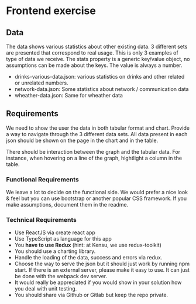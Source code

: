 # Frontend exercise

## Data

The data shows various statistics about other existing data. 3 different sets are presented that correspond to real usage. This is only 3 examples of type of data we receive. The stats property
is a generic key/value object, no assumptions can be made about the keys. The value is always a
number.

- drinks-various-data.json: various statistics on drinks and other related or unrelated numbers.
- network-data.json: Some statistics about network / communication data
- wheather-data.json: Same for wheather data

## Requirements

We need to show the user the data in both tabular format and chart. Provide a way to navigate through the 3 different data sets. All data present in each json should be shown on the page in the chart and in the table.

There should be interaction between the graph and the tabular data.
For instance, when hovering on a line of the graph, hightlight a column in the table.

### Functional Requirements

We leave a lot to decide on the functional side. We would prefer a nice look & feel but you can use bootstrap or another popular CSS framework. If you make assumptions, document them in the readme.

### Technical Requirements

- Use ReactJS via create react app
- Use TypeScript as language for this app
- You **have to use Redux** (hint: at Kensu, we use redux-toolkit)
- You should use a charting library.
- Handle the loading of the data, success and errors via redux.
- Choose the way to serve the json but it should just work by running npm start. If there is an external server, please make it easy to use. It can just be done with the webpack dev server.
- It would really be appreciated if you would show in your solution how you deal with unit testing.
- You should share via Github or Gitlab but keep the repo private.
